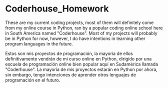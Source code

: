 # Coderhouse_Homework
These are my current coding projects, most of them will definitely come from my online course in Python, ran by a popular coding online school here in South America named "Coderhouse". Most of my projects will probably be in Python for now, however, I do have intentions in learning other program languages in the future.

Estos son mis proyectos de programación, la mayoría de ellos definitivamente vendrán de mi curso online en Python, dirigido por una escuela de programación online bien popular aquí en Sudamérica llamada "Coderhouse". La mayoría de mis proyectos estarán en Python por ahora, sin embargo, tengo intenciones de aprender otros lenguajes de programación en el futuro.
